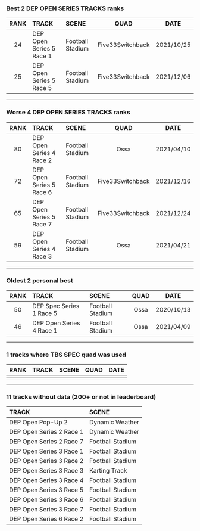 ### Best 2 DEP OPEN SERIES TRACKS ranks
|RANK|TRACK|SCENE|QUAD|DATE|
|:---:|:---|:---|:---:|:---:|
|24|DEP Open Series 5 Race 1|Football Stadium|Five33Switchback|2021/10/25|
|25|DEP Open Series 5 Race 5|Football Stadium|Five33Switchback|2021/12/06|
---
### Worse 4 DEP OPEN SERIES TRACKS ranks
|RANK|TRACK|SCENE|QUAD|DATE|
|:---:|:---|:---|:---:|:---:|
|80|DEP Open Series 4 Race 2|Football Stadium|Ossa|2021/04/10|
|72|DEP Open Series 5 Race 6|Football Stadium|Five33Switchback|2021/12/16|
|65|DEP Open Series 5 Race 7|Football Stadium|Five33Switchback|2021/12/24|
|59|DEP Open Series 4 Race 3|Football Stadium|Ossa|2021/04/21|
---
### Oldest 2 personal best
|RANK|TRACK|SCENE|QUAD|DATE|
|:---:|:---|:---|:---:|:---:|
|50|DEP Spec Series 1 Race 5|Football Stadium|Ossa|2020/10/13|
|46|DEP Open Series 4 Race 1|Football Stadium|Ossa|2021/04/09|
---
### 1 tracks where TBS SPEC quad was used
|RANK|TRACK|SCENE|QUAD|DATE|
|:---:|:---|:---|:---:|:---:|
||||||
---
### 11 tracks without data (200+ or not in leaderboard)
|TRACK|SCENE|
|:---|:---|
|DEP Open Pop-Up 2|Dynamic Weather|
|DEP Open Series 2 Race 1|Dynamic Weather|
|DEP Open Series 2 Race 7|Football Stadium|
|DEP Open Series 3 Race 1|Football Stadium|
|DEP Open Series 3 Race 2|Football Stadium|
|DEP Open Series 3 Race 3|Karting Track|
|DEP Open Series 3 Race 4|Football Stadium|
|DEP Open Series 3 Race 5|Football Stadium|
|DEP Open Series 3 Race 6|Football Stadium|
|DEP Open Series 3 Race 7|Football Stadium|
|DEP Open Series 6 Race 2|Football Stadium|
